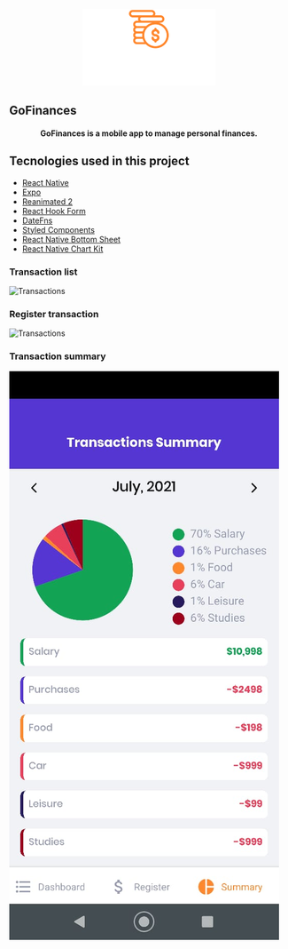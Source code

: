 <div align="center">
  <img src=".github/gofinances-logo.svg" alt="GoFinances logo">
</div>

## GoFinances

<h4 align="center">
  GoFinances is a mobile app to manage personal finances.
</h4>

## Tecnologies used in this project

- [React Native](https://github.com/facebook/react-native)
- [Expo](https://github.com/expo/expo)
- [Reanimated 2](https://github.com/software-mansion/react-native-reanimated)
- [React Hook Form](https://github.com/react-hook-form/react-hook-form)
- [DateFns](https://github.com/date-fns/date-fns)
- [Styled Components](https://github.com/styled-components/styled-components)
- [React Native Bottom Sheet](https://github.com/gorhom/react-native-bottom-sheet)
- [React Native Chart Kit](https://github.com/indiespirit/react-native-chart-kit)

### Transaction list
![Transactions](.github/transaction-list.gif)

### Register transaction
![Transactions](.github/register-transaction.gif)

### Transaction summary
![Transactions](.github/transaction-summary.png)
